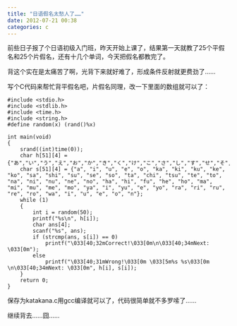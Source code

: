 ```yaml
---
title: "日语假名太愁人了……"
date: 2012-07-21 00:38
categories: c
---
```


前些日子报了个日语初级入门班，昨天开始上课了，结果第一天就教了25个平假名和25个片假名，还有十几个单词，今天把假名都教完了。

背这个实在是太痛苦了啊，光背下来就好难了，形成条件反射就更费劲了……

写个C代码来帮忙背平假名吧，片假名同理，改一下里面的数组就可以了：

	#include <stdio.h>
	#include <stdlib.h>
	#include <time.h>
	#include <string.h>
	#define random(x) (rand()%x)

	int main(void)
	{	
		srand((int)time(0));
		char h[51][4] = {"あ","い","う","え","お","か","き","く","け","こ","さ","し","す","せ","そ","た","ち","つ","て","と","な","に","ぬ","ね","の","は","ひ","ふ","へ","ほ","ま","み","む","め","も","や","い","ゆ","え","よ","ら","り","る","れ","ろ","わ","い","う","え","お","ん"};
		char s[51][4] = {"a", "i", "u", "e", "o", "ka", "ki", "ku", "ke", "ko", "sa", "shi", "su", "se", "so", "ta", "chi", "tsu", "te", "to", "na", "ni", "nu", "ne", "no", "ha", "hi", "fu", "he", "ho", "ma", "mi", "mu", "me", "mo", "ya", "i", "yu", "e", "yo", "ra", "ri", "ru", "re", "ro", "wa", "i", "u", "e", "o", "n"};
		while (1)
		{
			int i = random(50);
			printf("%s\n", h[i]); 
			char ans[4];
			scanf("%s", ans);
			if (strcmp(ans, s[i]) == 0)
				printf("\033[40;32mCorrect!\033[0m\n\033[40;34mNext: \033[0m");
			else
				printf("\033[40;31mWrong!\033[0m \033[5m%s %s\033[0m \n\033[40;34mNext: \033[0m", h[i], s[i]);
		}
		return 0;
	}
	
保存为katakana.c用gcc编译就可以了，代码很简单就不多罗嗦了……


继续背去……囧……
